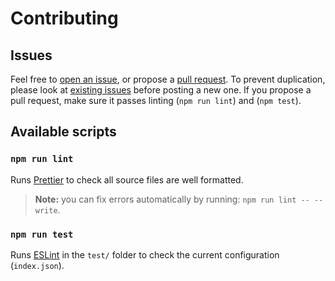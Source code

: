 # Contributing

## Issues

Feel free to [open an issue], or propose a [pull request]. To prevent duplication, please look at
[existing issues] before posting a new one. If you propose a pull request, make sure it passes
linting (`npm run lint`) and (`npm test`).

## Available scripts

### `npm run lint`

Runs [Prettier] to check all source files are well formatted.

> **Note:** you can fix errors automatically by running: `npm run lint -- --write`.

### `npm run test`

Runs [ESLint] in the `test/` folder to check the current configuration (`index.json`).

[open an issue]: https://github.com/amercier/eslint-config-template/issues/new
[pull request]: https://github.com/amercier/eslint-config-template/pulls
[existing issues]: https://github.com/amercier/eslint-config-template/issues?q=is%3Aissue
[prettier]: https://prettier.io/
[eslint]: https://eslint.org/
